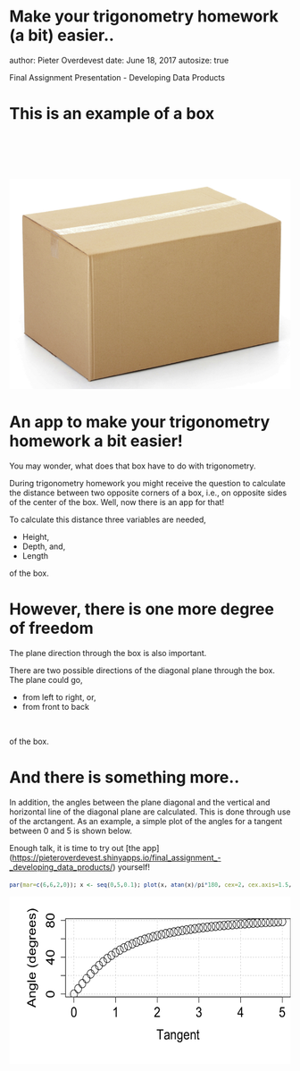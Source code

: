 Make your trigonometry homework (a bit) easier..
========================================================
author: Pieter Overdevest
date: June 18, 2017
autosize: true

Final Assignment Presentation - Developing Data Products 

<style>

/* slide titles */
.reveal h3 { 
  font-size: 50px;
  color: green;
}

/* heading for slides with two hashes ## */
.reveal .slides section .slideContent h2 {
   font-size: 40px;
   font-weight: bold;
   color: green;
}

/* ordered and unordered list styles */
.reveal ul, 
.reveal ol {
    font-size: 25px;
    color: red;
    list-style-type: square;
}

/* normal text */
.reveal .slides section .slideContent p {
   font-size: 25px;
}

/* code */
code.r{
  font-size: 10px;
}

</style>

This is an example of a box
========================================================

<div class="midcenter" style="margin-left:0px; margin-top:100px;">
<img src="box.png"></img>
</div>


An app to make your trigonometry homework a bit easier!
========================================================
You may wonder, what does that box have to do with trigonometry.

During trigonometry homework you might receive the question to calculate the distance between two opposite corners of a box, i.e., on opposite sides of the center of the box. Well, now there is an app for that! <br />

To calculate this distance three variables are needed,
- Height,
- Depth, and,
- Length

of the box. 


However, there is one more degree of freedom
========================================================

The plane direction through the box is also important. <br  />

There are two possible directions of the diagonal plane through the box. The plane could go,
- from left to right, or,
- from front to back
<br />

of the box.


And there is something more..
========================================================

In addition, the angles between the plane diagonal and the vertical and horizontal line of the diagonal plane are calculated. This is done through use of the arctangent. As an example, a simple plot of the angles for a tangent between 0 and 5 is shown below. <br /> 

Enough talk, it is time to try out [the app] (https://pieteroverdevest.shinyapps.io/final_assignment_-_developing_data_products/) yourself!


```r
par(mar=c(6,6,2,0)); x <- seq(0,5,0.1); plot(x, atan(x)/pi*180, cex=2, cex.axis=1.5, cex.lab=1.5, xlab = "Tangent", ylab = "Angle (degrees)"); grid()
```

<img src="Final Assignment Presentation-figure/unnamed-chunk-1-1.png" title="plot of chunk unnamed-chunk-1" alt="plot of chunk unnamed-chunk-1" width="600px" height="300px" />

